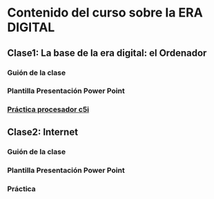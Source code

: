 # Contenido del curso sobre la ERA DIGITAL

## Clase1: La base de la era digital: el Ordenador

### Guión de la clase
### Plantilla Presentación Power Point 
### [Práctica procesador c5i]( https://pauandalt.github.io/TFG-Practica-c5i/)



## Clase2: Internet

### Guión de la clase
### Plantilla Presentación Power Point 
### Práctica


